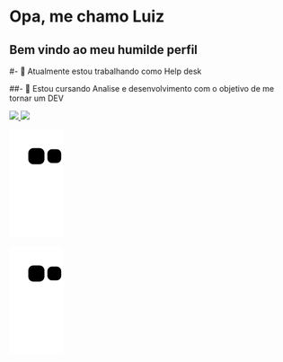 # Opa, me chamo Luiz 
## Bem vindo ao meu humilde perfil 

#- 🔭 Atualmente estou trabalhando como Help desk

##- 🌱 Estou cursando Analise e desenvolvimento com o objetivo de me tornar um DEV

<div>
<a href="https://github.com/LuFMS">
<img loading="lazy" height="180em" src="https://github-readme-stats.vercel.app/api/top-langs/?username=LuFMS&layout=compact&langs_count=7&theme=dracula"/>
<img loading="lazy" height="180em" src="https://github-readme-stats.vercel.app/api?username=LuFMS&show_icons=true&theme=dracula&include_all_commits=true&count_private=true"/>


 ![Snake animation](https://github.com/Lufms/Lufms/blob/output/github-contribution-grid-snake.svg)

</div>

 ![Snake animation](https://github.com/Lufms/Lufms/blob/output/github-contribution-grid-snake.svg)
  

